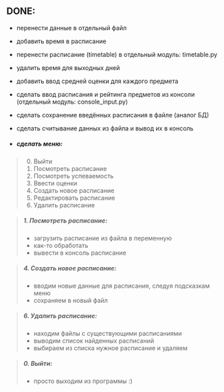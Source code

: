 ## DONE:
- перенести данные в отдельный файл
- добавить время в расписание
- перенести расписание (timetable) в отдельный модуль: timetable.py
- удалить время для выходных дней
- добавить ввод средней оценки для каждого предмета
- сделать ввод расписания и рейтинга предметов из консоли (отдельный модуль: console_input.py)
- сделать сохранение введённых расписания в файле (аналог БД)
- сделать считывание данных из файла и вывод их в консоль

- ##### сделать меню:
>0. Выйти
>1. Посмотреть расписание
>2. Посмотреть успеваемость
>3. Ввести оценки
>4. Создать новое расписание
>5. Редактировать расписание
>6. Удалить расписание

> ##### 1. Посмотреть расписание:
>   - загрузить расписание из файла в переменную
>   - как-то обработать
>   - вывести в консоль расписание

> ##### 4. Создать новое расписание:
>   - вводим новые данные для расписания, следуя подсказкам меню
>   - сохраняем в новый файл

> ##### 6. Удалить расписание:
>   - находим файлы с существующими расписаниями
>   - выводим список найденных расписаний
>   - выбираем из списка нужное расписание и удаляем

> ##### 0. Выйти:
>   - просто выходим из программы :)
